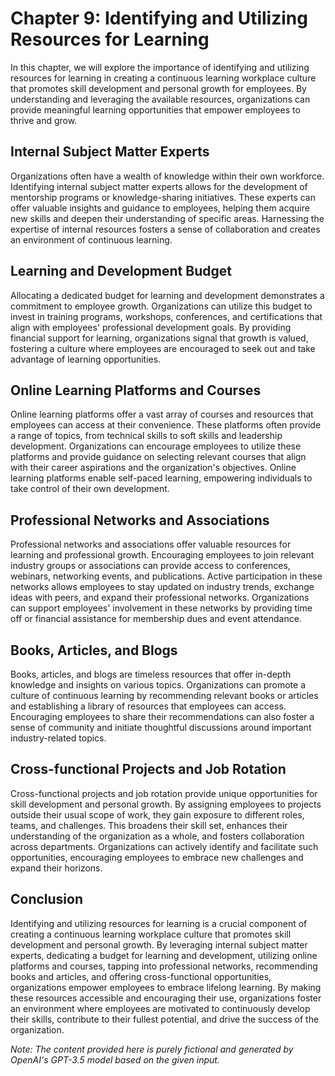 Chapter 9: Identifying and Utilizing Resources for Learning
===========================================================

In this chapter, we will explore the importance of identifying and utilizing resources for learning in creating a continuous learning workplace culture that promotes skill development and personal growth for employees. By understanding and leveraging the available resources, organizations can provide meaningful learning opportunities that empower employees to thrive and grow.

Internal Subject Matter Experts
-------------------------------

Organizations often have a wealth of knowledge within their own workforce. Identifying internal subject matter experts allows for the development of mentorship programs or knowledge-sharing initiatives. These experts can offer valuable insights and guidance to employees, helping them acquire new skills and deepen their understanding of specific areas. Harnessing the expertise of internal resources fosters a sense of collaboration and creates an environment of continuous learning.

Learning and Development Budget
-------------------------------

Allocating a dedicated budget for learning and development demonstrates a commitment to employee growth. Organizations can utilize this budget to invest in training programs, workshops, conferences, and certifications that align with employees' professional development goals. By providing financial support for learning, organizations signal that growth is valued, fostering a culture where employees are encouraged to seek out and take advantage of learning opportunities.

Online Learning Platforms and Courses
-------------------------------------

Online learning platforms offer a vast array of courses and resources that employees can access at their convenience. These platforms often provide a range of topics, from technical skills to soft skills and leadership development. Organizations can encourage employees to utilize these platforms and provide guidance on selecting relevant courses that align with their career aspirations and the organization's objectives. Online learning platforms enable self-paced learning, empowering individuals to take control of their own development.

Professional Networks and Associations
--------------------------------------

Professional networks and associations offer valuable resources for learning and professional growth. Encouraging employees to join relevant industry groups or associations can provide access to conferences, webinars, networking events, and publications. Active participation in these networks allows employees to stay updated on industry trends, exchange ideas with peers, and expand their professional networks. Organizations can support employees' involvement in these networks by providing time off or financial assistance for membership dues and event attendance.

Books, Articles, and Blogs
--------------------------

Books, articles, and blogs are timeless resources that offer in-depth knowledge and insights on various topics. Organizations can promote a culture of continuous learning by recommending relevant books or articles and establishing a library of resources that employees can access. Encouraging employees to share their recommendations can also foster a sense of community and initiate thoughtful discussions around important industry-related topics.

Cross-functional Projects and Job Rotation
------------------------------------------

Cross-functional projects and job rotation provide unique opportunities for skill development and personal growth. By assigning employees to projects outside their usual scope of work, they gain exposure to different roles, teams, and challenges. This broadens their skill set, enhances their understanding of the organization as a whole, and fosters collaboration across departments. Organizations can actively identify and facilitate such opportunities, encouraging employees to embrace new challenges and expand their horizons.

Conclusion
----------

Identifying and utilizing resources for learning is a crucial component of creating a continuous learning workplace culture that promotes skill development and personal growth. By leveraging internal subject matter experts, dedicating a budget for learning and development, utilizing online platforms and courses, tapping into professional networks, recommending books and articles, and offering cross-functional opportunities, organizations empower employees to embrace lifelong learning. By making these resources accessible and encouraging their use, organizations foster an environment where employees are motivated to continuously develop their skills, contribute to their fullest potential, and drive the success of the organization.

*Note: The content provided here is purely fictional and generated by OpenAI's GPT-3.5 model based on the given input.*
